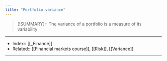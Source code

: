 ```yaml
---
title: "Portfolio variance" 
---
```

> [!SUMMARY]+
> The variance of a portfolio is a measure of its variability

---
- Index:: [[_Finance]] 
- Related:: [[Financial markets course]], [[Risk]], [[Variance]]
---